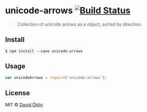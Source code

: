 # unicode-arrows [![Build Status](https://travis-ci.org/davidohlin/unicode-arrows.svg?branch=master)](https://travis-ci.org/davidohlin/unicode-arrows)

> Collection of unicode arrows as a object, sorted by direction.


## Install

```
$ npm install --save unicode-arrows
```


## Usage

```js
var unicodeArrows = require('unicode-arrows');
```


## License

MIT © [David Öhlin](http://davidohlin.se)

